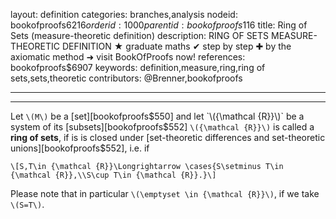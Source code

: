 layout: definition
categories: branches,analysis
nodeid: bookofproofs$6216
orderid: 1000
parentid: bookofproofs$116
title: Ring of Sets (measure-theoretic definition)
description: RING OF SETS MEASURE-THEORETIC DEFINITION &#9733; graduate maths &#10004; step by step &#10010; by the axiomatic method &#10140; visit BookOfProofs now!
references: bookofproofs$6907
keywords: definition,measure,ring,ring of sets,sets,theoretic
contributors: @Brenner,bookofproofs

---


---

Let `\(M\)` be a [set][bookofproofs$550] and let `\({\mathcal {R}}\)` be a system of its [subsets][bookofproofs$552] `\({\mathcal {R}}\)` is called a **ring of sets**, if is is closed under [set-theoretic differences and set-theoretic unions][bookofproofs$552], i.e. if 

`\[S,T\in {\mathcal {R}}\Longrightarrow \cases{S\setminus T\in {\mathcal {R}},\\S\cup T\in {\mathcal {R}}.}\]`


Please note that in particular `\(\emptyset \in {\mathcal {R}}\)`, if we take `\(S=T\)`.
